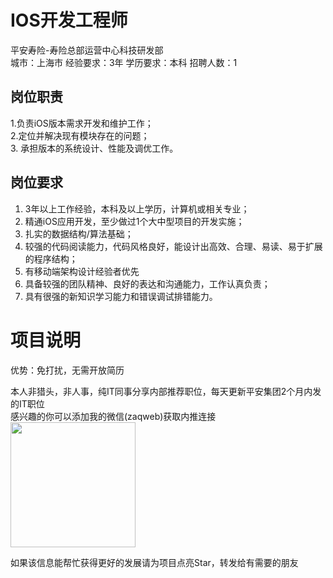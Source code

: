 # IOS开发工程师
平安寿险-寿险总部运营中心科技研发部  
城市：上海市 经验要求：3年 学历要求：本科  招聘人数：1

## 岗位职责
1.负责iOS版本需求开发和维护工作；   
2.定位并解决现有模块存在的问题；   
3. 承担版本的系统设计、性能及调优工作。

## 岗位要求
1. 3年以上工作经验，本科及以上学历，计算机或相关专业；   
2. 精通iOS应用开发，至少做过1个大中型项目的开发实施；   
3. 扎实的数据结构/算法基础；   
4. 较强的代码阅读能力，代码风格良好，能设计出高效、合理、易读、易于扩展的程序结构；   
5. 有移动端架构设计经验者优先   
6. 具备较强的团队精神、良好的表达和沟通能力，工作认真负责；   
7. 具有很强的新知识学习能力和错误调试排错能力。

# 项目说明

优势：免打扰，无需开放简历

本人非猎头，非人事，纯IT同事分享内部推荐职位，每天更新平安集团2个月内发的IT职位  
感兴趣的你可以添加我的微信(zaqweb)获取内推连接  
<img src="https://github.com/zaqweb/PA-IT-JOBS/blob/master/WechatICode.jpeg"  height="200" width="200">

如果该信息能帮忙获得更好的发展请为项目点亮Star，转发给有需要的朋友




